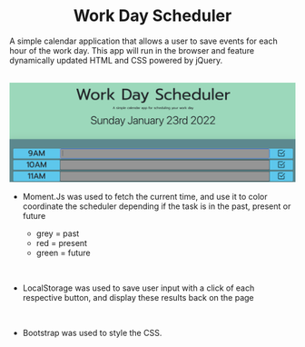 <center> 

# Work Day Scheduler 

</center>

A simple calendar application that allows a user to save events for each hour of the work day. This app will run in the browser and feature dynamically updated HTML and CSS powered by jQuery.

<br />

<img src="./assets/images/readmePic.png">

<br />

- Moment.Js was used to fetch the current time, and use it to color coordinate the scheduler depending if the task is in the past, present or future 


    - grey = past   
    - red = present 
    - green = future 

<br />

- LocalStorage was used to save user input with a click of each respective button, and display these results back on the page

<br />

- Bootstrap was used to style the CSS.
